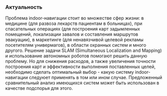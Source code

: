 ### Актуальность  
Проблема indoor-навигации стоит во множестве сфер жизни: в медицине (для развоза лекарств пациентам в больницах), при спасательных операциях (для построения карт задымленных помещений, локализации завалов и составления маршрутов эвакуации), в маркетинге (для ненавязчивой целевой рекламы посетителям универмагов), в области охранных систем и много другого. Решение задачи SLAM (Simultaneous Localization and Mapping) и использование автономных роботов помогают решить данную проблему. Но для снижения расходов, а также увеличения точности построения карт и эффективности выполнения поставленных целей, необходимо сделать оптимальный выбор - какую систему indoor-навигации следуюет применять в том или ином случае. Предложенный сравнительный анализ имеющихся систем может быть использован в качестве подспорья для этого.  
